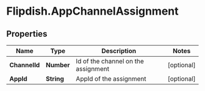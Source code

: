 # Flipdish.AppChannelAssignment

## Properties
Name | Type | Description | Notes
------------ | ------------- | ------------- | -------------
**ChannelId** | **Number** | Id of the channel on the assignment | [optional] 
**AppId** | **String** | AppId of the assignment | [optional] 



